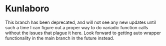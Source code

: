 Kunlaboro
=========

This branch has been deprecated, and will not see any new updates until such a time I can figure out a proper way to do variadic function calls without the issues that plague it here.
Look forward to getting auto wrapper functionality in the main branch in the future instead.
